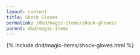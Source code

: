 ```yaml
---
layout: content
title: Shock Gloves
permalink: /d&d/magic-items/shock-gloves/
parent: d&d/magic-items
---
```


{% include dnd/magic-items/shock-gloves.html %}

